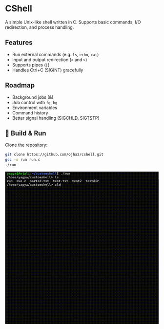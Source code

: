 # CShell
A simple Unix-like shell written in C. Supports basic commands, I/O redirection, and process handling.

## Features
- Run external commands (e.g. `ls`, `echo`, `cat`)
- Input and output redirection (`<` and `>`)
- Supports pipes (`|`)
- Handles Ctrl+C (SIGINT) gracefully

## Roadmap
- Background jobs (&)
- Job control with `fg`, `bg`
- Environment variables
- Command history
- Better signal handling (SIGCHLD, SIGTSTP)

## 🔧 Build & Run
Clone the repository:
```bash
git clone https://github.com/ojha2/cshell.git
gcc -o run run.c
./run
```

![Demo](demo.gif)
